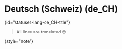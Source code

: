 # Deutsch (Schweiz) (de_CH)
{id="statuses-lang-de_CH-title"}

> All lines are translated 😊
>
{style="note"}

